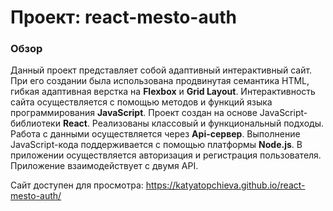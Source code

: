 # Проект: react-mesto-auth

### Обзор
Данный проект представляет собой адаптивный интерактивный сайт. При его создании была использована продвинутая семантика HTML, гибкая адаптивная верстка на __Flexbox__ и __Grid Layout__.  Интерактивность сайта осуществляется с помощью методов и функций языка программирования __JavaScript__. 
  Проект создан на основе JavaScript-библиотеки __React__. Реализованы классовый и функциональный подходы. Работа с данными осуществляется через __Api-сервер__. Выполнение JavaScript-кода поддерживается с помощью платформы __Node.js__.  В приложении осуществляется авторизация и регистрация пользователя. Приложение взаимодействует с двумя API.

Сайт доступен для просмотра: https://katyatopchieva.github.io/react-mesto-auth/
